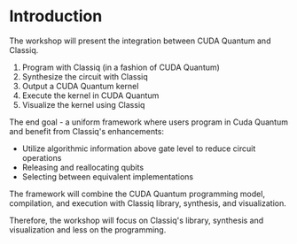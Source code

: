 # Introduction

The workshop will present the integration between CUDA Quantum and 
Classiq.

1. Program with Classiq (in a fashion of CUDA Quantum)
2. Synthesize the circuit with Classiq
3. Output a CUDA Quantum kernel
4. Execute the kernel in CUDA Quantum
5. Visualize the kernel using Classiq

The end goal - a uniform framework where users program in Cuda 
Quantum and benefit from Classiq's enhancements:

- Utilize algorithmic information above gate level to reduce 
  circuit operations
- Releasing and reallocating qubits
- Selecting between equivalent implementations

The framework will combine the CUDA Quantum programming model, 
compilation, and execution with Classiq library, synthesis, and 
visualization.

Therefore, the workshop will focus on Classiq's library, synthesis 
and visualization and less on the programming. 


